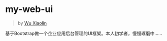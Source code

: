# my-web-ui

> by [Wu Xiaolin](mailto:wuxiaolinux@163.com)

基于Bootstrap做一个企业应用后台管理的UI框架。本人初学者，慢慢琢磨中……


